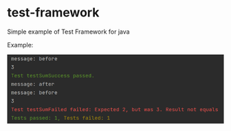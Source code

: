 # test-framework
Simple example of Test Framework for java

Example:

![./imgs/Screenshot1.png](./imgs/Screenshot1.png)
